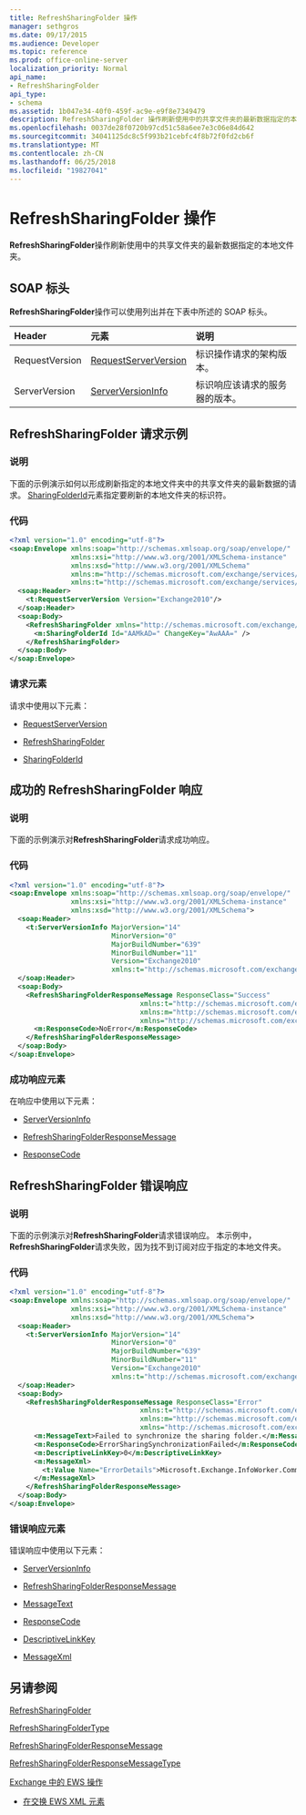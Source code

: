 ```yaml
---
title: RefreshSharingFolder 操作
manager: sethgros
ms.date: 09/17/2015
ms.audience: Developer
ms.topic: reference
ms.prod: office-online-server
localization_priority: Normal
api_name:
- RefreshSharingFolder
api_type:
- schema
ms.assetid: 1b047e34-40f0-459f-ac9e-e9f8e7349479
description: RefreshSharingFolder 操作刷新使用中的共享文件夹的最新数据指定的本地文件夹。
ms.openlocfilehash: 0037de28f0720b97cd51c58a6ee7e3c06e84d642
ms.sourcegitcommit: 34041125dc8c5f993b21cebfc4f8b72f0fd2cb6f
ms.translationtype: MT
ms.contentlocale: zh-CN
ms.lasthandoff: 06/25/2018
ms.locfileid: "19827041"
---
```

# <a name="refreshsharingfolder-operation"></a>RefreshSharingFolder 操作

**RefreshSharingFolder**操作刷新使用中的共享文件夹的最新数据指定的本地文件夹。 
  
## <a name="soap-headers"></a>SOAP 标头

**RefreshSharingFolder**操作可以使用列出并在下表中所述的 SOAP 标头。 
  
|**Header**|**元素**|**说明**|
|:-----|:-----|:-----|
|RequestVersion  <br/> |[RequestServerVersion](requestserverversion.md) <br/> |标识操作请求的架构版本。  <br/> |
|ServerVersion  <br/> |[ServerVersionInfo](serverversioninfo.md) <br/> |标识响应该请求的服务器的版本。  <br/> |
   
## <a name="refreshsharingfolder-request-example"></a>RefreshSharingFolder 请求示例

### <a name="description"></a>说明

下面的示例演示如何以形成刷新指定的本地文件夹中的共享文件夹的最新数据的请求。 [SharingFolderId](sharingfolderid.md)元素指定要刷新的本地文件夹的标识符。 
  
### <a name="code"></a>代码

```XML
<?xml version="1.0" encoding="utf-8"?>
<soap:Envelope xmlns:soap="http://schemas.xmlsoap.org/soap/envelope/"
               xmlns:xsi="http://www.w3.org/2001/XMLSchema-instance"
               xmlns:xsd="http://www.w3.org/2001/XMLSchema"
               xmlns:m="http://schemas.microsoft.com/exchange/services/2006/messages"
               xmlns:t="http://schemas.microsoft.com/exchange/services/2006/types">
  <soap:Header>
    <t:RequestServerVersion Version="Exchange2010"/>
  </soap:Header>
  <soap:Body>
    <RefreshSharingFolder xmlns="http://schemas.microsoft.com/exchange/services/2006/messages">
      <m:SharingFolderId Id="AAMkAD=" ChangeKey="AwAAA=" />
    </RefreshSharingFolder>
  </soap:Body>
</soap:Envelope>
```

### <a name="request-elements"></a>请求元素

请求中使用以下元素：
  
- [RequestServerVersion](requestserverversion.md)
    
- [RefreshSharingFolder](refreshsharingfolder.md)
    
- [SharingFolderId](sharingfolderid.md)
    
## <a name="successful-refreshsharingfolder-response"></a>成功的 RefreshSharingFolder 响应

### <a name="description"></a>说明

下面的示例演示对**RefreshSharingFolder**请求成功响应。 
  
### <a name="code"></a>代码

```XML
<?xml version="1.0" encoding="utf-8"?>
<soap:Envelope xmlns:soap="http://schemas.xmlsoap.org/soap/envelope/" 
               xmlns:xsi="http://www.w3.org/2001/XMLSchema-instance" 
               xmlns:xsd="http://www.w3.org/2001/XMLSchema">
  <soap:Header>
    <t:ServerVersionInfo MajorVersion="14" 
                         MinorVersion="0" 
                         MajorBuildNumber="639" 
                         MinorBuildNumber="11" 
                         Version="Exchange2010" 
                         xmlns:t="http://schemas.microsoft.com/exchange/services/2006/types" />
  </soap:Header>
  <soap:Body>
    <RefreshSharingFolderResponseMessage ResponseClass="Success"
                                xmlns:t="http://schemas.microsoft.com/exchange/services/2006/types"
                                xmlns:m="http://schemas.microsoft.com/exchange/services/2006/messages"
                                xmlns="http://schemas.microsoft.com/exchange/services/2006/messages">
      <m:ResponseCode>NoError</m:ResponseCode>
    </RefreshSharingFolderResponseMessage>
  </soap:Body>
</soap:Envelope>
```

### <a name="successful-response-elements"></a>成功响应元素

在响应中使用以下元素：
  
- [ServerVersionInfo](serverversioninfo.md)
    
- [RefreshSharingFolderResponseMessage](refreshsharingfolderresponsemessage.md)
    
- [ResponseCode](responsecode.md)
    
## <a name="refreshsharingfolder-error-response"></a>RefreshSharingFolder 错误响应

### <a name="description"></a>说明

下面的示例演示对**RefreshSharingFolder**请求错误响应。 本示例中， **RefreshSharingFolder**请求失败，因为找不到订阅对应于指定的本地文件夹。 
  
### <a name="code"></a>代码

```XML
<?xml version="1.0" encoding="utf-8"?>
<soap:Envelope xmlns:soap="http://schemas.xmlsoap.org/soap/envelope/" 
               xmlns:xsi="http://www.w3.org/2001/XMLSchema-instance" 
               xmlns:xsd="http://www.w3.org/2001/XMLSchema">
  <soap:Header>
    <t:ServerVersionInfo MajorVersion="14" 
                         MinorVersion="0" 
                         MajorBuildNumber="639" 
                         MinorBuildNumber="11" 
                         Version="Exchange2010" 
                         xmlns:t="http://schemas.microsoft.com/exchange/services/2006/types" />
  </soap:Header>
  <soap:Body>
    <RefreshSharingFolderResponseMessage ResponseClass="Error"
                                xmlns:t="http://schemas.microsoft.com/exchange/services/2006/types"
                                xmlns:m="http://schemas.microsoft.com/exchange/services/2006/messages"
                                xmlns="http://schemas.microsoft.com/exchange/services/2006/messages">
      <m:MessageText>Failed to synchronize the sharing folder.</m:MessageText>
      <m:ResponseCode>ErrorSharingSynchronizationFailed</m:ResponseCode>
      <m:DescriptiveLinkKey>0</m:DescriptiveLinkKey>
      <m:MessageXml>
        <t:Value Name="ErrorDetails">Microsoft.Exchange.InfoWorker.Common.Sharing.SubscriptionNotFoundException: The subscription wasn't found.;</t:Value>
      </m:MessageXml>
    </RefreshSharingFolderResponseMessage>
  </soap:Body>
</soap:Envelope>
```

### <a name="error-response-elements"></a>错误响应元素

错误响应中使用以下元素：
  
- [ServerVersionInfo](serverversioninfo.md)
    
- [RefreshSharingFolderResponseMessage](refreshsharingfolderresponsemessage.md)
    
- [MessageText](messagetext.md)
    
- [ResponseCode](responsecode.md)
    
- [DescriptiveLinkKey](descriptivelinkkey.md)
    
- [MessageXml](messagexml.md)
    
## <a name="see-also"></a>另请参阅



[RefreshSharingFolder](refreshsharingfolder.md)
  
[RefreshSharingFolderType](https://msdn.microsoft.com/library/ExchangeWebServices.RefreshSharingFolderType.aspx)
  
[RefreshSharingFolderResponseMessage](refreshsharingfolderresponsemessage.md)
  
[RefreshSharingFolderResponseMessageType](https://msdn.microsoft.com/library/ExchangeWebServices.RefreshSharingFolderResponseMessageType.aspx)


[Exchange 中的 EWS 操作](ews-operations-in-exchange.md)
  
- [在交换 EWS XML 元素](ews-xml-elements-in-exchange.md)

